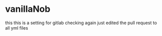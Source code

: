 # vanillaNob
this 
this is a setting for gitlab
checking again
just edited the pull request to all yml files

